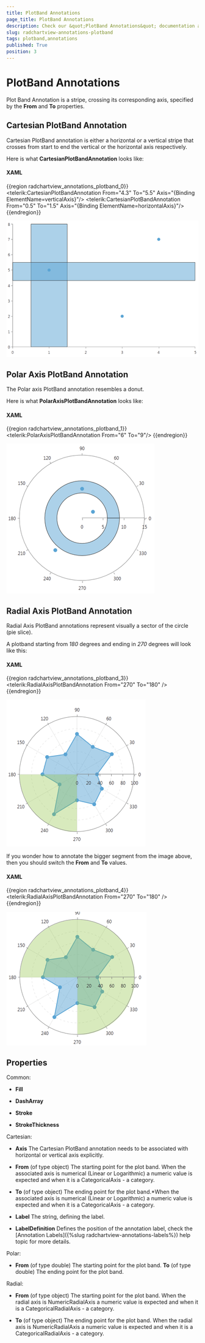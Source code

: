 ```yaml
---
title: PlotBand Annotations
page_title: PlotBand Annotations
description: Check our &quot;PlotBand Annotations&quot; documentation article for the RadChartView {{ site.framework_name }} control.
slug: radchartview-annotations-plotband
tags: plotband,annotations
published: True
position: 3
---
```


# PlotBand Annotations



Plot Band Annotation is a stripe, crossing its corresponding axis, specified by the __From__ and __To__ properties.
      

## Cartesian PlotBand Annotation

Cartesian PlotBand annotation is either a horizontal or a vertical stripe that crosses from start to end the vertical or the horizontal axis respectively.
        

Here is what __CartesianPlotBandAnnotation__ looks like:
        

#### __XAML__

{{region radchartview_annotations_plotband_0}}
	<telerik:CartesianPlotBandAnnotation From="4.3" To="5.5" Axis="{Binding ElementName=verticalAxis}"/>
	<telerik:CartesianPlotBandAnnotation From="0.5" To="1.5" Axis="{Binding ElementName=horizontalAxis}"/>
	{{endregion}}

![Rad Chart View-annotations-cartesian-plotband](images/RadChartView-annotations-cartesian-plotband.png)

## Polar Axis PlotBand Annotation

The Polar axis PlotBand annotation resembles a donut.
        

Here is what __PolarAxisPlotBandAnnotation__ looks like:
        

#### __XAML__

{{region radchartview_annotations_plotband_1}}
	<telerik:PolarAxisPlotBandAnnotation From="6" To="9"/>
	{{endregion}}

![Rad Chart View-annotations-polar-plotband](images/RadChartView-annotations-polar-plotband.png)

## Radial Axis PlotBand Annotation

Radial Axis PlotBand annotations represent visually a sector of the circle (pie slice).
        

A plotband starting from *180* degrees and ending in *270* degrees will look like this:
        

#### __XAML__

{{region radchartview_annotations_plotband_3}}
	<telerik:RadialAxisPlotBandAnnotation From="270" To="180" />
	{{endregion}}

![](images/RadChartView-annotations-polar-plotband-180-270.png)

If you wonder how to annotate the bigger segment from the image above, then you should switch the __From__ and __To__ values.
        

#### __XAML__

{{region radchartview_annotations_plotband_4}}
	<telerik:RadialAxisPlotBandAnnotation From="270" To="180" />
	{{endregion}}

![](images/RadChartView-annotations-polar-plotband-270-180.png)

## Properties

Common:
        

* __Fill__

* __DashArray__

* __Stroke__

* __StrokeThickness__

Cartesian:
        

* __Axis__ The Cartesian PlotBand annotation needs to be associated with horizontal or vertical axis explicitly.
            

* __From__ (of type object) The starting point for the plot band. When the associated axis is numerical (Linear or Logarithmic) a numeric value is expected and when it is a CategoricalAxis - a category.
            

* __To__ (of type object) The ending point for the plot band.*When the associated axis is numerical (Linear or Logarithmic) a numeric value is expected and when it is a CategoricalAxis - a category.
            

* __Label__ The string, defining the label.
            

* __LabelDefinition__ Defines the position of the annotation label, check the [Annotation Labels]({%slug radchartview-annotations-labels%}) help topic for more details.
            

Polar:
        

* __From__ (of type double) The starting point for the plot band. __To__ (of type double) The ending point for the plot band.
            

Radial:
        

* __From__ (of type object) The starting point for the plot band. When the radial axis is NumericRadialAxis a numeric value is expected and when it is a CategoricalRadialAxis - a category.
            

* __To__ (of type object) The ending point for the plot band. When the radial axis is NumericRadialAxis a numeric value is expected and when it is a CategoricalRadialAxis - a category.
            
